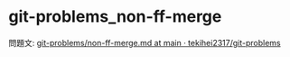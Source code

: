 # git-problems_non-ff-merge

問題文: [git-problems/non-ff-merge.md at main · tekihei2317/git-problems](https://github.com/tekihei2317/git-problems/blob/main/problems/non-ff-merge.md)
